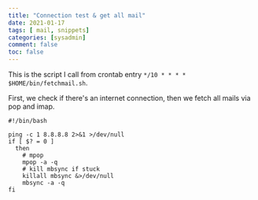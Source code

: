 ```yaml
---
title: "Connection test & get all mail"
date: 2021-01-17
tags: [ mail, snippets]
categories: [sysadmin]
comment: false
toc: false
---
```


This is the script I call from crontab entry  `*/10 * * * * $HOME/bin/fetchmail.sh`.

First, we check if there's an internet connection, then we fetch all mails via pop and imap.

```
#!/bin/bash

ping -c 1 8.8.8.8 2>&1 >/dev/null
if [ $? = 0 ]
  then
    # mpop
    mpop -a -q
    # kill mbsync if stuck
    killall mbsync &>/dev/null
    mbsync -a -q
fi
```
